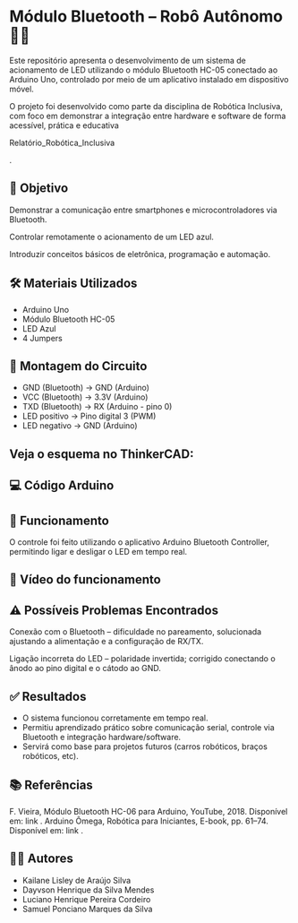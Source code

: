 #  Módulo Bluetooth – Robô Autônomo 🤖📡

Este repositório apresenta o desenvolvimento de um sistema de acionamento de LED utilizando o módulo Bluetooth HC-05 conectado ao Arduino Uno, controlado por meio de um aplicativo instalado em dispositivo móvel.

O projeto foi desenvolvido como parte da disciplina de Robótica Inclusiva, com foco em demonstrar a integração entre hardware e software de forma acessível, prática e educativa

Relatório_Robótica_Inclusiva

.

## 🎯 Objetivo

Demonstrar a comunicação entre smartphones e microcontroladores via Bluetooth.

Controlar remotamente o acionamento de um LED azul.

Introduzir conceitos básicos de eletrônica, programação e automação.

## 🛠️ Materiais Utilizados

- Arduino Uno
- Módulo Bluetooth HC-05
- LED Azul
- 4 Jumpers

## 🔌 Montagem do Circuito

- GND (Bluetooth) → GND (Arduino)
- VCC (Bluetooth) → 3.3V (Arduino)
- TXD (Bluetooth) → RX (Arduino - pino 0)
- LED positivo → Pino digital 3 (PWM)
- LED negativo → GND (Arduino)

## Veja o esquema no ThinkerCAD:


## 💻 Código Arduino


## 📱 Funcionamento

O controle foi feito utilizando o aplicativo Arduino Bluetooth Controller, permitindo ligar e desligar o LED em tempo real.

## 🎥 Vídeo do funcionamento

## ⚠️ Possíveis Problemas Encontrados

Conexão com o Bluetooth – dificuldade no pareamento, solucionada ajustando a alimentação e a configuração de RX/TX.

Ligação incorreta do LED – polaridade invertida; corrigido conectando o ânodo ao pino digital e o cátodo ao GND.

## ✅ Resultados

- O sistema funcionou corretamente em tempo real.
- Permitiu aprendizado prático sobre comunicação serial, controle via Bluetooth e integração hardware/software.
- Servirá como base para projetos futuros (carros robóticos, braços robóticos, etc).

## 📚 Referências

F. Vieira, Módulo Bluetooth HC-06 para Arduino, YouTube, 2018. Disponível em: link
.
Arduino Ômega, Robótica para Iniciantes, E-book, pp. 61–74. Disponível em: link
.

## 👩‍💻 Autores

- Kailane Lisley de Araújo Silva
- Dayvson Henrique da Silva Mendes
- Luciano Henrique Pereira Cordeiro
- Samuel Ponciano Marques da Silva
